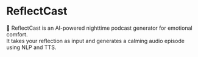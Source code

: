 # ReflectCast

🌙 ReflectCast is an AI-powered nighttime podcast generator for emotional comfort.  
It takes your reflection as input and generates a calming audio episode using NLP and TTS.